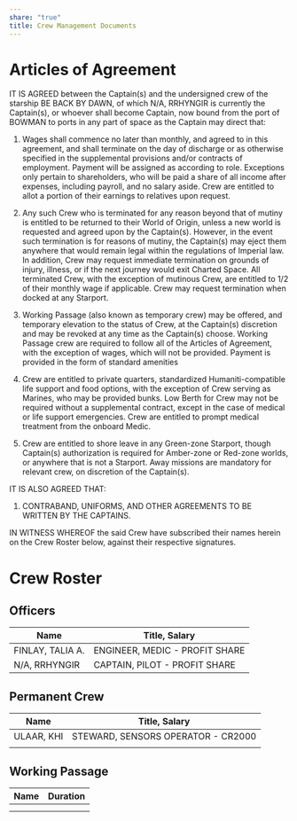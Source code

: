 ```yaml
---
share: "true"
title: Crew Management Documents
---
```

# Articles of Agreement  
  
IT IS AGREED between the Captain(s) and the undersigned crew of the starship BE BACK BY DAWN, of which N/A, RRHYNGIR is currently the Captain(s), or whoever shall become Captain, now bound from the port of BOWMAN to ports in any part of space as the Captain may direct that:  
  
1. Wages shall commence no later than monthly, and agreed to in this agreement, and shall terminate on the day of discharge or as otherwise specified in the supplemental provisions and/or contracts of employment. Payment will be assigned as according to role. Exceptions only pertain to shareholders, who will be paid a share of all income after expenses, including payroll, and no salary aside. Crew are entitled to allot a portion of their earnings to relatives upon request.  
      
2. Any such Crew who is terminated for any reason beyond that of mutiny is entitled to be returned to their World of Origin, unless a new world is requested and agreed upon by the Captain(s). However, in the event such termination is for reasons of mutiny, the Captain(s) may eject them anywhere that would remain legal within the regulations of Imperial law. In addition, Crew may request immediate termination on grounds of injury, illness, or if the next journey would exit Charted Space. All terminated Crew, with the exception of mutinous Crew, are entitled to 1/2 of their monthly wage if applicable. Crew may request termination when docked at any Starport.  
      
3. Working Passage (also known as temporary crew) may be offered, and temporary elevation to the status of Crew, at the Captain(s) discretion and may be revoked at any time as the Captain(s) choose. Working Passage crew are required to follow all of the Articles of Agreement, with the exception of wages, which will not be provided. Payment is provided in the form of standard amenities  
      
4. Crew are entitled to private quarters, standardized Humaniti-compatible life support and food options, with the exception of Crew serving as Marines, who may be provided bunks. Low Berth for Crew may not be required without a supplemental contract, except in the case of medical or life support emergencies. Crew are entitled to prompt medical treatment from the onboard Medic.  
      
5. Crew are entitled to shore leave in any Green-zone Starport, though Captain(s) authorization is required for Amber-zone or Red-zone worlds, or anywhere that is not a Starport. Away missions are mandatory for relevant crew, on discretion of the Captain(s).  
  
IT IS ALSO AGREED THAT:  
1. CONTRABAND, UNIFORMS, AND OTHER AGREEMENTS TO BE WRITTEN BY THE CAPTAINS.  
  
IN WITNESS WHEREOF the said Crew have subscribed their names herein on the Crew Roster below, against their respective signatures.  
# Crew Roster  
## Officers  
  
| Name             | Title, Salary                  |  
| ---------------- | ------------------------------ |  
| FINLAY, TALIA A. | ENGINEER, MEDIC - PROFIT SHARE |  
| N/A, RRHYNGIR    | CAPTAIN, PILOT - PROFIT SHARE  |  
## Permanent Crew  
  
| Name       | Title, Salary                      |  
| ---------- | ---------------------------------- |  
| ULAAR, KHI | STEWARD, SENSORS OPERATOR - CR2000 |  
|            |                                    |  
## Working Passage  
  
| Name | Duration |  
| ---- | -------- |  
|      |          |  
|      |          |